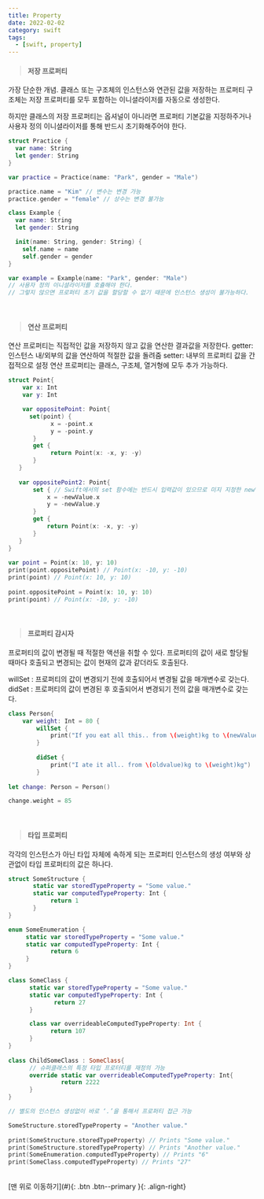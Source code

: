 ```yaml
---
title: Property
date: 2022-02-02
category: swift
tags:
  - [swift, property]
---
```



> #### 저장 프로퍼티

가장 단순한 개념. 클래스 또는 구조체의 인스턴스와 연관된 값을 저장하는 프로퍼티
구조체는 저장 프로퍼티를 모두 포함하는 이니셜라이저를 자동으로 생성한다.

하지만 클래스의 저장 프로퍼티는 옵셔널이 아니라면 프로퍼티 기본값을 지정하주거나 사용자 정의 이니셜라이저를 통해 반드시 초기화해주어야 한다.

```swift
struct Practice {
  var name: String
  let gender: String
}

var practice = Practice(name: "Park", gender = "Male")

practice.name = "Kim" // 변수는 변경 가능
practice.gender = "female" // 상수는 변경 불가능

class Example {
  var name: String
  let gender: String

  init(name: String, gender: String) {
    self.name = name
    self.gender = gender
}

var example = Example(name: "Park", gender: "Male")
// 사용자 정의 이니셜라이저를 호츌해야 한다.
// 그렇지 않으면 프로퍼티 초기 값을 할당할 수 없기 때문에 인스턴스 생성이 불가능하다.
```

<br>

> #### 연산 프로퍼티

연산 프로퍼티는 직접적인 값을 저장하지 않고 값을 연산한 결과값을 저장한다. 
getter: 인스턴스 내/외부의 값을 연산하여 적절한 값을 돌려줌
setter: 내부의 프로퍼티 값을 간접적으로 설정
연산 프로퍼티는 클래스, 구조체, 열거형에 모두 추가 가능하다.

```swift
struct Point{
    var x: Int
    var y: Int

    var oppositePoint: Point{
      set(point) {
            x = -point.x
            y = -point.y
       }
       get {
            return Point(x: -x, y: -y)
       }
   }
            
   var oppositePoint2: Point{
       set { // Swift에서의 set 함수에는 반드시 입력값이 있으므로 미지 지정한 newValue 키워드를 통하여 축약 가능하다.
           x = -newValue.x
           y = -newValue.y
       }
       get {
           return Point(x: -x, y: -y)
       }
   }
}
        
var point = Point(x: 10, y: 10)
print(point.oppositePoint) // Point(x: -10, y: -10)
print(point) // Point(x: 10, y: 10)
        
point.oppositePoint = Point(x: 10, y: 10)
print(point) // Point(x: -10, y: -10)
```
<br>

> #### 프로퍼티 감시자

프로퍼티의 값이 변경될 때 적절한 액션을 취할 수 있다. 프로퍼티의 값이 새로 할당될 때마다 호출되고 변경되는 값이 현재의 값과 같더라도 호출된다.

willSet : 프로퍼티의 값이 변경되기 전에 호출되어서 변경될 값을 매개변수로 갖는다.
didSet : 프로퍼티의 값이 변경된 후 호출되어서 변경되기 전의 값을 매개변수로 갖는다.

```swift
class Person{
	var weight: Int = 80 {
    	willSet {
        	print("If you eat all this.. from \(weight)kg to \(newValue)kg")
        }
        
        didSet {
        	print("I ate it all.. from \(oldvalue)kg to \(weight)kg")
        }
        
let change: Person = Person()

change.weight = 85
```

<br>

> #### 타입 프로퍼티

각각의 인스턴스가 아닌 타입 자체에 속하게 되는 프로퍼티
인스턴스의 생성 여부와 상관없이 타입 프로퍼티의 값은 하나다.

```swift
struct SomeStructure {
       static var storedTypeProperty = "Some value."
       static var computedTypeProperty: Int {
            return 1
       }
}

enum SomeEnumeration {
     static var storedTypeProperty = "Some value."
     static var computedTypeProperty: Int {
            return 6
     }
}

class SomeClass {
      static var storedTypeProperty = "Some value."
      static var computedTypeProperty: Int {
             return 27
      }

      class var overrideableComputedTypeProperty: Int {
            return 107
      }
}
        
class ChildSomeClass : SomeClass{
      // 슈퍼클래스의 특정 타입 프로터티를 재정의 가능
      override static var overrideableComputedTypeProperty: Int{
               return 2222
      }
}

// 별도의 인스턴스 생성없이 바로 ‘.’을 통해서 프로퍼티 접근 가능

SomeStructure.storedTypeProperty = "Another value."
        
print(SomeStructure.storedTypeProperty) // Prints "Some value."
print(SomeStructure.storedTypeProperty) // Prints "Another value."
print(SomeEnumeration.computedTypeProperty) // Prints "6"
print(SomeClass.computedTypeProperty) // Prints "27"
```


<br>
[맨 위로 이동하기](#){: .btn .btn--primary }{: .align-right}
<br>
